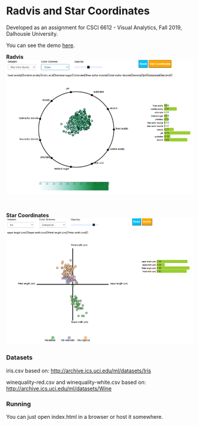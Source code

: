 # Radvis and Star Coordinates
Developed as an assignment for CSCI 6612 - Visual Analytics, Fall 2019, Dalhousie University.

You can see the demo [here](https://bl.ocks.org/AsalJalilvand/raw/fdef69b4d77ca698921fad9e987675f6/).

**Radvis**
![Radvis](https://raw.githubusercontent.com/AsalJalilvand/radvis/master/radvis.png)

<br/>

**Star Coordinates**
![Starcoordinates](https://raw.githubusercontent.com/AsalJalilvand/radvis/master/star.png)

### Datasets
iris.csv based on:
http://archive.ics.uci.edu/ml/datasets/Iris

winequality-red.csv and winequality-white.csv based on:
http://archive.ics.uci.edu/ml/datasets/Wine

### Running
You can just open index.html in a browser or host it somewhere.